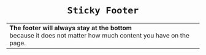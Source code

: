 <div align="center">

  <h1><code>Sticky Footer</code></h1>

</div>

<table width='100%' align="center">
    <tr>
        <td align='left' width='100%' colspan='2'>
            <strong>The footer will always stay at the bottom</strong><br />
            because it does not matter how much content you have on the page.
        </td>
    </tr>
</table>